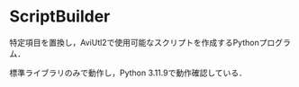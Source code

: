 # ScriptBuilder

特定項目を置換し，AviUtl2で使用可能なスクリプトを作成するPythonプログラム．

標準ライブラリのみで動作し，Python 3.11.9で動作確認している．
